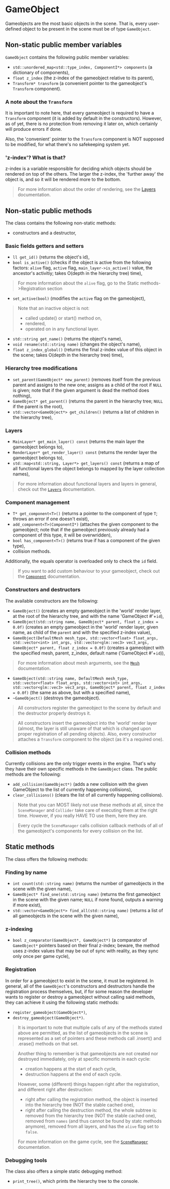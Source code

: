 # GameObject

Gameobjects are the most basic
objects in the scene. That is, every user-defined
object to be present in the scene must be of type `GameObject`.

## Non-static public member variables

`GameObject` contains the following public member variables:
- `std::unordered_map<std::type_index, ComponentI*> components` (a dictionary of components),
- `float z_index` (the z-index of the gameobject relative to its parent),
- `Transform* transform` (a convenient pointer to the gameobject's `Transform` component).

### A note about the `Transform`

It is important to note here, that every gameobject is required to have a `Transform` component (it is added by default in the constructors). However, as of yet, there is no protection from removing it later on, which certainly will produce errors if done.

Also, the 'convenient' pointer to the `Transform` component is NOT supposed to be modified, for what there's no safekeeping system yet.

### 'z-index'? What is that?
z-index is a variable responsible for deciding which objects should be rendered on top of the others. The larger the z-index, the 'further away' the object is, and so it will be rendered more to the bottom.

> For more information about the order of rendering, see the [Layers](../layers/layers.md#rendering-order) documentation.

## Non-static public methods

The class contains the following non-static methods:
- constructors and a destructor,

### Basic fields getters and setters
- `ll get_id()` (returns the object's id),
- `bool is_active()` (checks if the object is active from the following factors: `alive` flag, `active` flag, `main_layer->is_active()` value, the ancestor's activitiy; takes O(depth in the hierarchy tree) time),
> For more information about the `alive` flag, go to the Static methods->Registration section
- `set_active(bool)` (modifies the `active` flag on the gameobject),
> Note that an inactive object is not:
> - called update() or start() method on,
> - rendered,
> - operated on in any functional layer.
- `std::string get_name()` (returns the object's name),
- `void rename(std::string name)` (changes the object's name),
- `float z_index_global()` (returns the final z-index value of this object in the scene; takes O(depth in the hierarchy tree) time),

### Hierarchy tree modifications
- `set_parent(GameObject* new_parent)` (removes itself from the previous parent and assigns to the new one; assigns as a child of the root if `NULL` is given; note that if the given argument is dead the method does nothing),
- `GameObject* get_parent()` (returns the parent in the hierarchy tree; `NULL` if the parent is the root),
- `std::vector<GameObject*> get_children()` (returns a list of children in the hierarchy tree),

### Layers
- `MainLayer* get_main_layer() const` (returns the main layer the gameobject belongs to),
- `RenderLayer* get_render_layer() const` (returns the render layer the gameobject belongs to),
- `std::map<std::string, Layer*> get_layers() const` (returns a map of all functional layers the object belongs to mapped by the layer collection names),
> For more information about functional layers and layers in general, check out the [`Layers`](../layers/layers.md) documentation.

### Component management
- `T* get_component<T>()` (returns a pointer to the component of type `T`; throws an error if one doesn't exist),
- `add_component<T>(ComponentI*)` (attaches the given component to the gameobject; note that if the gameobject previously already had a component of this type, it will be overwridden),
- `bool has_component<T>()` (returns true if has a component of the given type),
- collision methods.

Additionally, the equals operator is overloaded only to check the `id` field.

> If you want to add custom behaviour to your gameobject, check out the [`Component`](../component/component.md) documentation.

### Constructors and destructors

The available constructors are the following:
- `GameObject()` (creates an empty gameobject in the 'world' render layer, at the root of the hierarchy tree, and with the name 'GameObject #'+`id`),
- `GameObject(std::string name, GameObject* parent, float z_index = 0.0f)` (creates an empty gameobject in the 'world' render layer, given name, as child of the `parent` and with the specified z-index value),
- `GameObject(DefaultMesh mesh_type, std::vector<float> float_args, std::vector<int> int_args, std::vector<glm::vec3> vec3_args, GameObject* parent, float z_index = 0.0f)` (creates a gameobject with the specified mesh, parent, z_index, default name ('GameObject #'+`id`)),
> For more information about mesh arguments, see the [`Mesh`](../mesh/mesh.md#default-meshes-enum-defaultmesh) documentation.

- `GameObject(std::string name, DefaultMesh mesh_type, std::vector<float> float_args, std::vector<int> int_args, std::vector<glm::vec3> vec3_args, GameObject* parent, float z_index = 0.0f)` (the same as above, but with a specified name),
- `~GameObject()` (destroys the gameobject).

> All constructors register the gameobject to the scene by default and the destructor properly destroys it.

> All constructors insert the gameobject into the 'world' render layer (almost, the layer is still unaware of that which is changed upon proper registration of all pending objects). Also, every constructor attaches a `Transform` component to the object (as it's a required one).

### Collision methods

Currently collisions are the only trigger events in the engine. That's why they have their own specific methods in the `GameObject` class. The public methods are the following:
- `add_collision(GameObject*)` (adds a new collision with the given GameObject to the list of currently happening collisions),
- `clear_collisions()` (clears the list of all currently happening collisions).

> Note that you can MOST likely not use these methods at all, since the `SceneManager` and `Collider` take care of executing them at the right time. However, if you really HAVE TO use them, here they are. 

> Every cycle the `SceneManager` calls collision callback methods of all of the gameobject's components for every collision on the list.

## Static methods

The class offers the following methods:

### Finding by name
- `int count(std::string name)` (returns the number of gameobjects in the scene with the given name),
- `GameObject* find_one(std::string name)` (returns the first gameobject in the scene with the given name; `NULL` if none found, outputs a warning if more exist),
- `std::vector<GameObject*> find_all(std::string name)` (returns a list of all gameobjects in the scene with the given name),

### z-indexing
- `bool z_comparator(GameObject*, GameObject*)` (a comparator of `GameObject*` pointers based on their final z-index; beware, the method uses z-index values that may be out of sync with reality, as they sync only once per game cycle),

### Registration

In order for a gameobject to exist in the scene, it must be registered. In general, all of the `GameObject`'s constructors and destructors handle the registration process themselves, but, if for some reason the developer wants to register or destroy a gameobject without calling said methods, they can achieve it using the following static methods:
- `register_gameobject(GameObject*)`,
- `destroy_gameobject(GameObject*)`.

> It is important to note that multiple calls of any of the methods stated above are permitted, as the list of gameobjects in the scene is represented as a set of pointers and these methods call .insert() and .erase() methods on that set.

> Another thing to remember is that gameobjects are not created nor destroyed immediately, only at specific moments in each cycle:
> - creation happens at the start of each cycle,
> - destruction happens at the end of each cycle.
>
> However, some (different) things happen right after the registration, and different right after destruction:
> - right after calling the registration method, the object is inserted into the hierarchy tree (NOT the stable cached one),
> - right after calling the destruction method, the whole subtree is: removed from the hierarchy tree (NOT the stable cached one), removed from `names` (and thus cannot be found by statc methods anymore), removed from all layers, and has the `alive` flag set to `false`.
>
> For more information on the game cycle, see the [`SceneManager`](../scene_manager/scene_manager.md) documentation.

### Debugging tools

The class also offers a simple static debugging method:
- `print_tree()`, which prints the hierarchy tree to the console.
